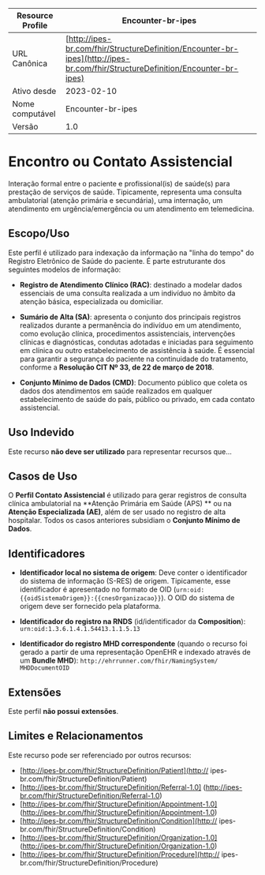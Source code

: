 | Resource Profile                     | Encounter-br-ipes                                                      |
|--------------------------------------|-----------------------------------------------------------------------------------|
| URL Canônica                        | [http://ipes-br.com/fhir/StructureDefinition/Encounter-br-ipes](http://ipes-br.com/fhir/StructureDefinition/Encounter-br-ipes) |
| Ativo desde                          | 2023-02-10                                                                        |
| Nome computável                      | Encounter-br-ipes                                                     |
| Versão                               | 1.0                                                                               |


# Encontro ou Contato Assistencial

Interação formal entre o paciente e profissional(is) de saúde(s) 
para prestação de serviços de saúde. Tipicamente, representa uma 
consulta ambulatorial (atenção primária e secundária), uma 
internação, um atendimento em urgência/emergência ou um atendimento 
em telemedicina.

## Escopo/Uso

Este perfil é utilizado para indexação da informação na "linha do 
tempo" do Registro Eletrônico de Saúde do paciente. É parte 
estruturante dos seguintes modelos de informação:

- **Registro de Atendimento Clínico (RAC)**: destinado a modelar 
dados essenciais de uma consulta realizada a um indivíduo no âmbito 
da atenção básica, especializada ou domiciliar.
  
- **Sumário de Alta (SA)**: apresenta o conjunto dos principais 
registros realizados durante a permanência do indivíduo em um 
atendimento, como evolução clínica, procedimentos assistenciais, 
intervenções clínicas e diagnósticas, condutas adotadas e iniciadas 
para seguimento em clínica ou outro estabelecimento de assistência à 
saúde. É essencial para garantir a segurança do paciente na 
continuidade do tratamento, conforme a **Resolução CIT Nº 33, de 22 
de março de 2018**.
  
- **Conjunto Mínimo de Dados (CMD)**: Documento público que coleta 
os dados dos atendimentos em saúde realizados em qualquer 
estabelecimento de saúde do país, público ou privado, em cada 
contato assistencial.

## Uso Indevido

Este recurso **não deve ser utilizado** para representar recursos 
que...

## Casos de Uso

O **Perfil Contato Assistencial** é utilizado para gerar registros 
de consulta clínica ambulatorial na **Atenção Primária em Saúde (APS)
** ou na **Atenção Especializada (AE)**, além de ser usado no 
registro de alta hospitalar. Todos os casos anteriores subsidiam o 
**Conjunto Mínimo de Dados**.

## Identificadores

- **Identificador local no sistema de origem**: Deve conter o 
identificador do sistema de informação (S-RES) de origem. 
Tipicamente, esse identificador é apresentado no formato de OID 
(`urn:oid:{{oidSistemaOrigem}}:{{cnesOrganizacao}}`). O OID do 
sistema de origem deve ser fornecido pela plataforma.
  
- **Identificador do registro na RNDS** (id/identificador da 
**Composition**): `urn:oid:1.3.6.1.4.1.54413.1.1.5.13`

- **Identificador do registro MHD correspondente** (quando o recurso 
foi gerado a partir de uma representação OpenEHR e indexado através 
de um **Bundle MHD**): `http://ehrrunner.com/fhir/NamingSystem/
MHDDocumentOID`

## Extensões

Este perfil **não possui extensões**.

## Limites e Relacionamentos

Este recurso pode ser referenciado por outros recursos:

- [http://ipes-br.com/fhir/StructureDefinition/Patient](http://
ipes-br.com/fhir/StructureDefinition/Patient)
- [http://ipes-br.com/fhir/StructureDefinition/Referral-1.0]
(http://ipes-br.com/fhir/StructureDefinition/Referral-1.0)
- [http://ipes-br.com/fhir/StructureDefinition/Appointment-1.0]
(http://ipes-br.com/fhir/StructureDefinition/Appointment-1.0)
- [http://ipes-br.com/fhir/StructureDefinition/Condition](http://
ipes-br.com/fhir/StructureDefinition/Condition)
- [http://ipes-br.com/fhir/StructureDefinition/Organization-1.0]
(http://ipes-br.com/fhir/StructureDefinition/Organization-1.0)
- [http://ipes-br.com/fhir/StructureDefinition/Procedure](http://
ipes-br.com/fhir/StructureDefinition/Procedure)

